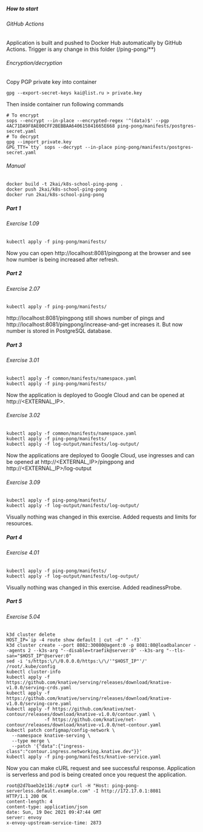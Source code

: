 ##### How to start

###### GitHub Actions

Application is built and pushed to Docker Hub automatically by GitHub Actions. Trigger is any change in this folder (/ping-pong/**)

###### Encryption/decryption

Copy PGP private key into container

```shell
gpg --export-secret-keys kai@list.ru > private.key
```

Then inside container run following commands

```shell
# To encrypt
sops --encrypt --in-place --encrypted-regex '^(data)$' --pgp 4AC71DA9F8AE00CFF2BEBBAA640615841665E668 ping-pong/manifests/postgres-secret.yaml
# To decrypt
gpg --import private.key
GPG_TTY=`tty` sops --decrypt --in-place ping-pong/manifests/postgres-secret.yaml
```

###### Manual

```shell
docker build -t 2kai/k8s-school-ping-pong .
docker push 2kai/k8s-school-ping-pong
docker run 2kai/k8s-school-ping-pong
```

##### Part 1

###### Exercise 1.09

```shell
kubectl apply -f ping-pong/manifests/
```

Now you can open http://localhost:8081/pingpong at the browser and see how number is being increased after refresh.

##### Part 2

###### Exercise 2.07

```shell
kubectl apply -f ping-pong/manifests/
```

http://localhost:8081/pingpong still shows number of pings and http://localhost:8081/pingpong/increase-and-get increases
it. But now number is stored in PostgreSQL database.

##### Part 3

###### Exercise 3.01

```shell
kubectl apply -f common/manifests/namespace.yaml
kubectl apply -f ping-pong/manifests/
```

Now the application is deployed to Google Cloud and can be opened at http://<EXTERNAL_IP>.

###### Exercise 3.02

```shell
kubectl apply -f common/manifests/namespace.yaml
kubectl apply -f ping-pong/manifests/
kubectl apply -f log-output/manifests/log-output/
```

Now the applications are deployed to Google Cloud, use ingresses and can be opened at http://<EXTERNAL_IP>/pingpong and
http://<EXTERNAL_IP>/log-output

###### Exercise 3.09

```shell
kubectl apply -f ping-pong/manifests/
kubectl apply -f log-output/manifests/log-output/
```

Visually nothing was changed in this exercise. Added requests and limits for resources.

##### Part 4

###### Exercise 4.01

```shell
kubectl apply -f ping-pong/manifests/
kubectl apply -f log-output/manifests/log-output/
```

Visually nothing was changed in this exercise. Added readinessProbe.

##### Part 5

###### Exercise 5.04

```shell
k3d cluster delete
HOST_IP=`ip -4 route show default | cut -d" " -f3`
k3d cluster create --port 8082:30080@agent:0 -p 8081:80@loadbalancer --agents 2 --k3s-arg "--disable=traefik@server:0" --k3s-arg "--tls-san="$HOST_IP"@server:0"
sed -i 's/https:\/\/0.0.0.0/https:\/\/'"$HOST_IP"'/' /root/.kube/config
kubectl cluster-info
kubectl apply -f https://github.com/knative/serving/releases/download/knative-v1.0.0/serving-crds.yaml
kubectl apply -f https://github.com/knative/serving/releases/download/knative-v1.0.0/serving-core.yaml
kubectl apply -f https://github.com/knative/net-contour/releases/download/knative-v1.0.0/contour.yaml \
              -f https://github.com/knative/net-contour/releases/download/knative-v1.0.0/net-contour.yaml
kubectl patch configmap/config-network \
  --namespace knative-serving \
  --type merge \
  --patch '{"data":{"ingress-class":"contour.ingress.networking.knative.dev"}}'
kubectl apply -f ping-pong/manifests/knative-service.yaml
```

Now you can make cURL request and see successful response. Application is serverless and pod is being created once you
request the application.

```shell
root@2d7baeb2e116:/opt# curl -H "Host: ping-pong-serverless.default.example.com" -I http://172.17.0.1:8081
HTTP/1.1 200 OK
content-length: 4
content-type: application/json
date: Sun, 19 Dec 2021 09:47:44 GMT
server: envoy
x-envoy-upstream-service-time: 2873
```
